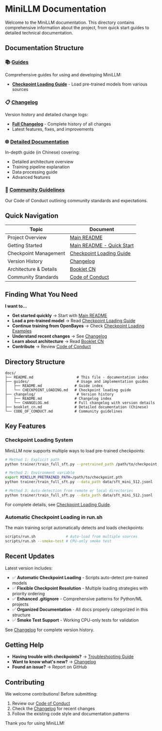 # MiniLLM Documentation

Welcome to the MiniLLM documentation. This directory contains comprehensive information about the project, from quick start guides to detailed technical documentation.

## Documentation Structure

### 📚 [Guides](./guides/README.md)

Comprehensive guides for using and developing MiniLLM:

- **[Checkpoint Loading Guide](./guides/CHECKPOINT_LOADING.md)** - Load pre-trained models from various sources

### 📋 [Changelog](./changelog/README.md)

Version history and detailed change logs:

- **[Full Changelog](./changelog/CHANGELOG.md)** - Complete history of all changes
- Latest features, fixes, and improvements

### 🌐 [Detailed Documentation](./booklet_cn.md)

In-depth guide (in Chinese) covering:
- Detailed architecture overview
- Training pipeline explanation
- Data processing guide
- Advanced features

### 📜 [Community Guidelines](./CODE_OF_CONDUCT.md)

Our Code of Conduct outlining community standards and expectations.

## Quick Navigation

| Topic | Document |
|-------|----------|
| Project Overview | [Main README](../README.md) |
| Getting Started | [Main README - Quick Start](../README.md#quick-start) |
| Checkpoint Management | [Checkpoint Loading Guide](./guides/CHECKPOINT_LOADING.md) |
| Version History | [Changelog](./changelog/CHANGELOG.md) |
| Architecture & Details | [Booklet CN](./booklet_cn.md) |
| Community Standards | [Code of Conduct](./CODE_OF_CONDUCT.md) |

## Finding What You Need

**I want to...**

- **Get started quickly** → Start with [Main README](../README.md)
- **Load a pre-trained model** → Read [Checkpoint Loading Guide](./guides/CHECKPOINT_LOADING.md)
- **Continue training from OpenBayes** → Check [Checkpoint Loading Examples](./guides/CHECKPOINT_LOADING.md#examples)
- **Understand recent changes** → See [Changelog](./changelog/CHANGELOG.md)
- **Learn about architecture** → Read [Booklet CN](./booklet_cn.md)
- **Contribute** → Review [Code of Conduct](./CODE_OF_CONDUCT.md)

## Directory Structure

```
docs/
├── README.md                    # This file - documentation index
├── guides/                      # Usage and implementation guides
│   ├── README.md               # Guide index
│   └── CHECKPOINT_LOADING.md   # Checkpoint loading guide
├── changelog/                   # Version history
│   ├── README.md               # Changelog index
│   └── CHANGELOG.md            # Full changelog with version details
├── booklet_cn.md               # Detailed documentation (Chinese)
└── CODE_OF_CONDUCT.md          # Community guidelines
```

## Key Features

### Checkpoint Loading System

MiniLLM now supports multiple ways to load pre-trained checkpoints:

```bash
# Method 1: Explicit path
python trainer/train_full_sft.py --pretrained_path /path/to/checkpoint.pth

# Method 2: Environment variable
export MINILLM_PRETRAINED_PATH=/path/to/checkpoint.pth
python trainer/train_full_sft.py --data_path data/sft_mini_512.jsonl

# Method 3: Auto-detection from remote or local directories
python trainer/train_full_sft.py --data_path data/sft_mini_512.jsonl
```

For complete details, see [Checkpoint Loading Guide](./guides/CHECKPOINT_LOADING.md).

### Automatic Checkpoint Loading in run.sh

The main training script automatically detects and loads checkpoints:

```bash
scripts/run.sh              # Auto-load from multiple sources
scripts/run.sh --smoke-test # CPU-only smoke test
```

## Recent Updates

Latest version includes:

- ✅ **Automatic Checkpoint Loading** - Scripts auto-detect pre-trained models
- ✅ **Flexible Checkpoint Resolution** - Multiple loading strategies with priority ordering
- ✅ **Enhanced .gitignore** - Comprehensive patterns for Python/ML projects
- ✅ **Organized Documentation** - All docs properly categorized in this structure
- ✅ **Smoke Test Support** - Working CPU-only tests for validation

See [Changelog](./changelog/CHANGELOG.md) for complete version history.

## Getting Help

- **Having trouble with checkpoints?** → [Troubleshooting Guide](./guides/CHECKPOINT_LOADING.md#troubleshooting)
- **Want to know what's new?** → [Changelog](./changelog/CHANGELOG.md)
- **Found an issue?** → Report on GitHub

## Contributing

We welcome contributions! Before submitting:

1. Review our [Code of Conduct](./CODE_OF_CONDUCT.md)
2. Check the [Changelog](./changelog/CHANGELOG.md) for recent changes
3. Follow the existing code style and documentation patterns

Thank you for using MiniLLM!
